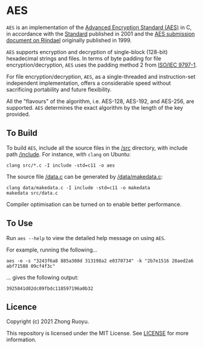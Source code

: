 # AES

`AES` is an implementation of the [Advanced Encryption Standard (AES)](https://en.wikipedia.org/wiki/Advanced_Encryption_Standard) in C, in accordance with the [Standard](https://nvlpubs.nist.gov/nistpubs/FIPS/NIST.FIPS.197.pdf) published in 2001 and the [AES submission document on Rijndael](https://csrc.nist.gov/csrc/media/projects/cryptographic-standards-and-guidelines/documents/aes-development/rijndael-ammended.pdf) originally published in 1999.

`AES` supports encryption and decryption of single-block (128-bit) hexadecimal strings and files. In terms of byte padding for file encryption/decryption, `AES` uses the padding method 2 from [ISO/IEC 9797-1](https://en.wikipedia.org/wiki/ISO/IEC_9797-1).

For file encryption/decryption, `AES`, as a single-threaded and instruction-set independent implementation, offers a considerable speed without sacrificing portability and future flexibility.

All the "flavours" of the algorithm, i.e. AES-128, AES-192, and AES-256, are supported. `AES` determines the exact algorithm by the length of the key provided.

## To Build

To build `AES`, include all the source files in the [/src](/src) directory, with include path [/include](/include). For instance, with `clang` on Ubuntu:

```
clang src/*.c -I include -std=c11 -o aes
```

The source file [/data.c](/data.c) can be generated by [/data/makedata.c](/data/makedata.c):

```
clang data/makedata.c -I include -std=c11 -o makedata
makedata src/data.c
```

Compiler optimisation can be turned on to enable better performance.

## To Use

Run `aes --help` to view the detailed help message on using `AES`.

For example, running the following...

```
aes -e -s "3243f6a8 885a308d 313198a2 e0370734" -k "2b7e1516 28aed2a6 abf71588 09cf4f3c"
```

... gives the following output:

```
3925841d02dc09fbdc118597196a0b32
```

## Licence

Copyright (c) 2021 Zhong Ruoyu.

This repository is licensed under the MIT License. See [LICENSE](/LICENSE) for more information.
